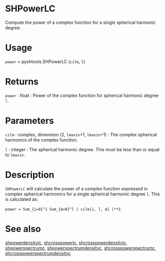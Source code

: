 # SHPowerLC

Compute the power of a complex function for a single spherical harmonic degree.

# Usage

`power` = pyshtools.SHPowerLC (`cilm`, `l`)

# Returns

`power` : float
:   Power of the complex function for spherical harmonic degree `l`.

# Parameters

`cilm` : complex, dimension (2, `lmaxin`+1, `lmaxin`+1)
:   The complex spherical harmonics of the complex function.
	
`l` : integer
:   The spherical harmonic degree. This must be less than or equal to `lmaxin`.

# Description

`SHPowerLC` will calculate the power of a complex function expressed in complex spherical harmonics for a single spherical harmonic degree `l`. This is  calculated as:

`power = Sum_{i=0}^1 Sum_{m=0}^l | cilm[i, l, m] |**2`.

# See also

[shpowerdensitylc](pyshpowerdensitylc.html), [shcrosspowerlc](pyshcrosspowerlc.html), [shcrosspowerdensitylc](pyshcrosspowerdensitylc.html), [shpowerspectrumc](pyshpowerspectrumc.html), [shpowerspectrumdensityc](pyshpowerspectrumdensityc.html), [shcrosspowerspectrumc](pyshcrosspowerspectrumc.html), [shcrosspowerspectrumdensityc](pyshcrosspowerspectrumdensityc.html)
